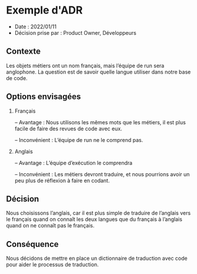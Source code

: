 # Exemple d'ADR

- Date : 2022/01/11
- Décision prise par : Product Owner, Développeurs

## Contexte
Les objets métiers ont un nom français, mais l’équipe de run sera anglophone.
La question est de savoir quelle langue utiliser dans notre base de code.

## Options envisagées
1. Français

    – Avantage : Nous utilisons les mêmes mots que les métiers, il est plus facile de faire des revues de code avec eux.

    – Inconvénient : L’équipe de run ne le comprend pas.

2. Anglais

    – Avantage : L’équipe d’exécution le comprendra 

    – Inconvénient : Les métiers devront traduire, et nous pourrions avoir un peu plus de réflexion à faire en codant.

## Décision
Nous choisissons l’anglais, car il est plus simple de traduire de l’anglais vers le français quand on connaît les deux langues que du français à l’anglais quand on ne connaît pas le français.

## Conséquence 
Nous décidons de mettre en place un dictionnaire de traduction avec code pour aider le processus de traduction.
